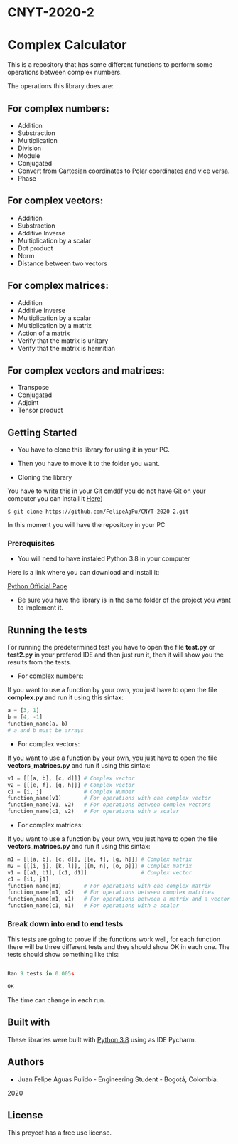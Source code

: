 # CNYT-2020-2
# Complex Calculator

This is a repository that has some different functions to perform some operations between complex numbers.

The operations this library does are:

## For complex numbers:
- Addition
- Substraction
- Multiplication
- Division
- Module
- Conjugated
- Convert from Cartesian coordinates to Polar coordinates and vice versa.
- Phase

## For complex vectors:
- Addition
- Substraction
- Additive Inverse
- Multiplication by a scalar
- Dot product
- Norm
- Distance between two vectors

## For complex matrices:
- Addition
- Additive Inverse
- Multiplication by a scalar
- Multiplication by a matrix
- Action of a matrix
- Verify that the matrix is unitary
- Verify that the matrix is hermitian

## For complex vectors and matrices:
- Transpose
- Conjugated
- Adjoint
- Tensor product

## Getting Started

- You have to clone this library for using it in your PC.
- Then you have to move it to the folder you want.



- Cloning the library

You have to write this in your Git cmd(If you do not have Git on your computer you can install it [Here](https://git-scm.com/))
```git bash
$ git clone https://github.com/FelipeAgPu/CNYT-2020-2.git
```

In this moment you will have the repository in your PC
### Prerequisites

- You will need to have instaled Python 3.8 in your computer

Here is a link where you can download and install it:

[Python Official Page](https://python.org/)

- Be sure you have the library is in the same folder of the project you want to implement it.

## Running the tests
For running the predetermined test you have to open the file **test.py** or **test2.py** in your prefered IDE and then just run it, then it will show you the results from the tests.

- For complex numbers:

If you want to use a function by your own, you just have to open the file **complex.py** and run it using this sintax:
```python
a = [3, 1]
b = [4, -1]
function_name(a, b)
# a and b must be arrays
```

- For complex vectors:

If you want to use a function by your own, you just have to open the file **vectors_matrices.py** and run it using this sintax:
```python
v1 = [[[a, b], [c, d]]] # Complex vector
v2 = [[[e, f], [g, h]]] # Complex vector
c1 = [i, j]             # Complex Number
function_name(v1)       # For operations with one complex vector
function_name(v1, v2)   # For operations between complex vectors
function_name(c1, v2)   # For operations with a scalar
```

- For complex matrices:

If you want to use a function by your own, you just have to open the file **vectors_matrices.py** and run it using this sintax:
```python
m1 = [[[a, b], [c, d]], [[e, f], [g, h]]] # Complex matrix
m2 = [[[i, j], [k, l]], [[m, n], [o, p]]] # Complex matrix
v1 = [[a1, b1], [c1, d1]]                 # Complex vector
c1 = [i1, j1]
function_name(m1)       # For operations with one complex matrix
function_name(m1, m2)   # For operations between complex matrices
function_name(m1, v1)   # For operations between a matrix and a vector
function_name(c1, m1)   # For operations with a scalar
```
### Break down into end to end tests

This tests are going to prove if the functions work well, for each function there will be three different tests and they should show OK in each one.
The tests should show something like this:
```python

Ran 9 tests in 0.005s

OK
```
The time can change in each run.

## Built with

These libraries were built with [Python 3.8](https://python.org/) using as IDE Pycharm.

## Authors

- Juan Felipe Aguas Pulido - Engineering Student - Bogotá, Colombia.

2020

## License
This proyect has a free use license.
